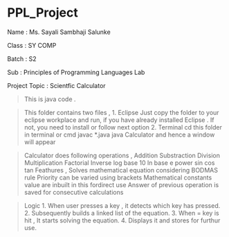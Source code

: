 # PPL_Project

Name : Ms. Sayali Sambhaji Salunke

Class : SY COMP 

Batch : S2

Sub : Principles of Programming Languages Lab

Project Topic : Scientfic Calculator

> This is java code .

> This folder contains two files ,
	1. Eclipse
		Just copy the folder to your eclipse workplace and run, if you have already installed Eclipse .
		If not, you need to install or follow next option
	2. Terminal
		cd this folder in terminal or cmd
		javac *.java
		java Calculator
		and hence a window will appear

> Calculator does following operations ,
	Addition
	Substraction
	Division
	Multiplication
	Factorial
	Inverse
	log
	base 10
	ln base e
	power
	sin
	cos
	tan
> Feathures ,
	Solves mathematical equation considering BODMAS rule 
	Priority can be varied using brackets
	Mathematical constants value are inbuilt in this fordirect use
	Answer of previous operation is saved for consecutive calculations
	
> Logic
	1. When user presses a key , it detects which key has pressed.
	2. Subsequently builds a linked list of the equation.
	3. When = key is hit , It starts solving the equation. 
	4. Displays it and stores for furthur use.
	
